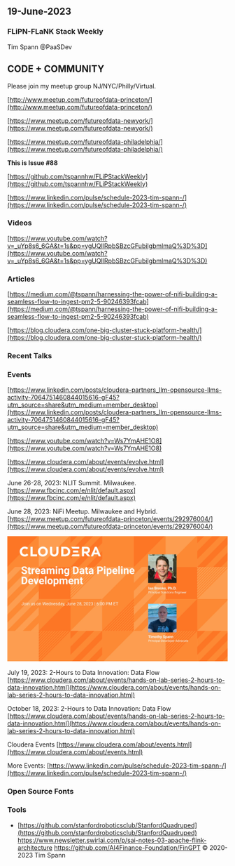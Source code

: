 ## 19-June-2023

### FLiPN-FLaNK Stack Weekly

Tim Spann @PaaSDev



## CODE + COMMUNITY


Please join my meetup group NJ/NYC/Philly/Virtual. 

[http://www.meetup.com/futureofdata-princeton/](http://www.meetup.com/futureofdata-princeton/)

[https://www.meetup.com/futureofdata-newyork/](https://www.meetup.com/futureofdata-newyork/)

[https://www.meetup.com/futureofdata-philadelphia/](https://www.meetup.com/futureofdata-philadelphia/)


**This is Issue #88**


[https://github.com/tspannhw/FLiPStackWeekly](https://github.com/tspannhw/FLiPStackWeekly)

[https://www.linkedin.com/pulse/schedule-2023-tim-spann-/](https://www.linkedin.com/pulse/schedule-2023-tim-spann-/)



### Videos

[https://www.youtube.com/watch?v=_uYp8s6_6GA&t=1s&pp=ygUQIlRpbSBzcGFubiIgbmlmaQ%3D%3D](https://www.youtube.com/watch?v=_uYp8s6_6GA&t=1s&pp=ygUQIlRpbSBzcGFubiIgbmlmaQ%3D%3D)


### Articles

[https://medium.com/@tspann/harnessing-the-power-of-nifi-building-a-seamless-flow-to-ingest-pm2-5-90246393fcab](https://medium.com/@tspann/harnessing-the-power-of-nifi-building-a-seamless-flow-to-ingest-pm2-5-90246393fcab)

[https://blog.cloudera.com/one-big-cluster-stuck-platform-health/](https://blog.cloudera.com/one-big-cluster-stuck-platform-health/)


### Recent Talks


### Events

[https://www.linkedin.com/posts/cloudera-partners_llm-opensource-llms-activity-7064751460844015616-gF45?utm_source=share&utm_medium=member_desktop](https://www.linkedin.com/posts/cloudera-partners_llm-opensource-llms-activity-7064751460844015616-gF45?utm_source=share&utm_medium=member_desktop)

[https://www.youtube.com/watch?v=Ws7YmAHE1O8](https://www.youtube.com/watch?v=Ws7YmAHE1O8)

[https://www.cloudera.com/about/events/evolve.html](https://www.cloudera.com/about/events/evolve.html)



June 26-28, 2023:  NLIT Summit.  Milwaukee.  
[https://www.fbcinc.com/e/nlit/default.aspx](https://www.fbcinc.com/e/nlit/default.aspx)

June 28, 2023:  NiFi Meetup.   Milwaukee and Hybrid.
[https://www.meetup.com/futureofdata-princeton/events/292976004/](https://www.meetup.com/futureofdata-princeton/events/292976004/)

![meetup](https://raw.githubusercontent.com/tspannhw/FLiPStackWeekly/main/images/junemeetup.jpg)

July 19, 2023:   2-Hours to Data Innovation:   Data Flow
[https://www.cloudera.com/about/events/hands-on-lab-series-2-hours-to-data-innovation.html](https://www.cloudera.com/about/events/hands-on-lab-series-2-hours-to-data-innovation.html)

October 18, 2023:  2-Hours to Data Innovation:   Data Flow
[https://www.cloudera.com/about/events/hands-on-lab-series-2-hours-to-data-innovation.html](https://www.cloudera.com/about/events/hands-on-lab-series-2-hours-to-data-innovation.html)

Cloudera Events
[https://www.cloudera.com/about/events.html](https://www.cloudera.com/about/events.html)

More Events:
[https://www.linkedin.com/pulse/schedule-2023-tim-spann-/](https://www.linkedin.com/pulse/schedule-2023-tim-spann-/)


### Open Source Fonts



### Tools

* [https://github.com/stanfordroboticsclub/StanfordQuadruped](https://github.com/stanfordroboticsclub/StanfordQuadruped)
https://www.newsletter.swirlai.com/p/sai-notes-03-apache-flink-architecture
https://github.com/AI4Finance-Foundation/FinGPT
&copy; 2020-2023 Tim Spann

